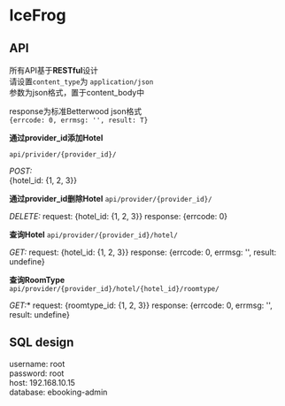 # IceFrog
## API
所有API基于**RESTful**设计  
请设置``content_type``为 ``application/json``  
参数为json格式，置于content_body中  

response为标准Betterwood json格式  
``{errcode: 0, errmsg: '', result: T}``
 

**通过provider_id添加Hotel**

``
api/privider/{provider_id}/
``

*POST:*  
    {hotel_id: {1, 2, 3}}  
    

**通过provider_id删除Hotel**
``api/provider/{provider_id}/``

*DELETE:*
    request: {hotel_id: {1, 2, 3}}
    response: {errcode: 0}

**查询Hotel**
``api/provider/{provider_id}/hotel/``

*GET:*
    request: {hotel_id: {1, 2, 3}}
    response: {errcode: 0, errmsg: '', result: undefine}
    
**查询RoomType**    
``api/provider/{provider_id}/hotel/{hotel_id}/roomtype/``

*GET:**
    request: {roomtype_id: {1, 2, 3}}
    response: {errcode: 0, errmsg: '', result: undefine}

## SQL design 
username: root  
password: root  
host:     192.168.10.15  
database: ebooking-admin  

